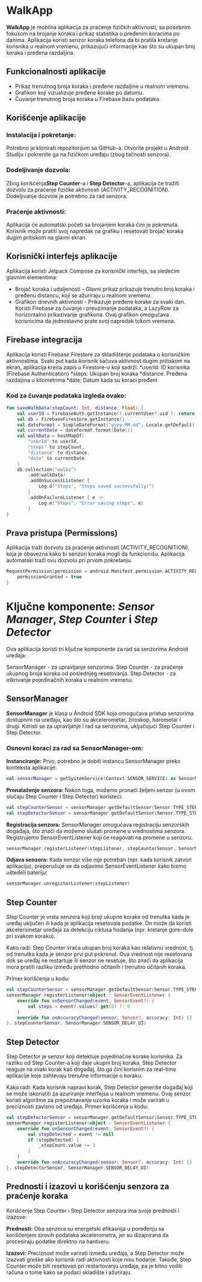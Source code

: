 # WalkApp
**WalkApp** je mobilna aplikacija za praćenje fizičkih aktivnosti, sa posebnim fokusom na brojanje koraka i prikaz statistika o pređenim koracima po danima. Aplikacija koristi senzor koraka telefona da bi pratila kretanje korisnika u realnom vremenu, prikazujući informacije kao što su ukupan broj koraka i pređena razdaljina.

## Funkcionalnosti aplikacije

- Prikaz trenutnog broja koraka i pređene razdaljine u realnom vremenu.
- Grafikon koji vizualizuje pređene korake po datumu.
- Čuvanje trenutnog broja koraka u Firebase bazu podataka.

## Korišćenje aplikacije

### Instalacija i pokretanje:
Potrebno je klonirati repozitorijum sa GitHub-a.
Otvorite projekt u Android Studiju i pokrenite ga na fizičkom uređaju (zbog tačnosti senzora).

### Dodeljivanje dozvola:
Zbog korišćenja**Step Counter**-a i **Step Detector**-a, aplikacija će tražiti dozvolu za praćenje fizičke aktivnosti (ACTIVITY_RECOGNITION). Dodeljivanje dozvole je potrebno za rad senzora.

### Praćenje aktivnosti:
Aplikacija će automatski početi sa brojanjem koraka čim je pokrenuta. Korisnik može pratiti svoj napredak na grafiku i resetovati brojač koraka dugim pritiskom na glavni ekran.

## Korisnički interfejs aplikacije

Aplikacija koristi Jetpack Compose za korisnički interfejs, sa sledećim glavnim elementima:

- Brojač koraka i udaljenosti - Glavni prikaz prikazuje trenutni broj koraka i pređenu distancu, koji se ažuriraju u realnom vremenu.
- Grafikon dnevnih aktivnosti - Prikazuje pređene korake za svaki dan. Koristi Firebase za čuvanje i preuzimanje podataka, a LazyRow za horizontalno prikazivanje grafikona. Ovaj grafikon omogućava korisnicima da jednostavno prate svoj napredak tokom vremena.

## Firebase integracija

Aplikacija koristi Firebase Firestore za skladištenje podataka o korisničkim aktivnostima. Svaki put kada korisnik sačuva aktivnost dugim pritiskom na ekran, aplikacija kreira zapis u Firestore-u koji sadrži:
*userId: ID korisnika (Firebase Authentication)
*steps: Ukupan broj koraka
*distance: Pređena razdaljina u kilometrima
*date: Datum kada su koraci pređeni

### Kod za čuvanje podataka izgleda ovako:
```kotlin
fun saveWalkData(stepCount: Int, distance: Float) {
    val userId = FirebaseAuth.getInstance().currentUser?.uid ?: return
    val db = FirebaseFirestore.getInstance()    
    val dateFormat = SimpleDateFormat("yyyy-MM-dd", Locale.getDefault())
    val currentDate = dateFormat.format(Date())
    val walkData = hashMapOf(
        "userId" to userId,
        "steps" to stepCount,
        "distance" to distance,
        "date" to currentDate
    )
    db.collection("walks")
        .add(walkData)
        .addOnSuccessListener {
            Log.d("Steps", "Steps saved successfully!")
        }
        .addOnFailureListener { e ->
            Log.e("Steps", "Error saving steps", e)
        }
}
```

## Prava pristupa (Permissions)
Aplikacija traži dozvolu za praćenje aktivnosti (ACTIVITY_RECOGNITION), koja je obavezna kako bi senzori koraka mogli da funkcionišu. Aplikacija automatski traži ovu dozvolu pri prvom pokretanju.

```kotlin
RequestPermission(permission = android.Manifest.permission.ACTIVITY_RECOGNITION) {
    permissionGranted = true
}
```

# Ključne komponente: *Sensor Manager*, *Step Counter* i *Step Detector*

Ova aplikacija koristi tri ključne komponente za rad sa senzorima Android uređaja:

SensorManager - za upravljanje senzorima.
Step Counter - za praćenje ukupnog broja koraka od poslednjeg resetovanja.
Step Detector - za otkrivanje pojedinačnih koraka u realnom vremenu.

## SensorManager

**SensorManager** je klasa u Android SDK koja omogućava pristup senzorima dostupnim na uređaju, kao što su akcelerometar, žiroskop, barometar i drugi. Koristi se za upravljanje i rad sa senzorima, uključujući Step Counter i Step Detector. 


### Osnovni koraci za rad sa SensorManager-om:

**Instanciranje:** 
Prvo, potrebno je dobiti instancu SensorManager preko konteksta aplikacije:

```kotlin
val sensorManager = getSystemService(Context.SENSOR_SERVICE) as SensorManager
```
**Pronalaženje senzora:**
Nakon toga, možemo pronaći željeni senzor (u ovom slučaju Step Counter i Step Detector) koristeći:

```kotlin
val stepCounterSensor = sensorManager.getDefaultSensor(Sensor.TYPE_STEP_COUNTER)
val stepDetectorSensor = sensorManager.getDefaultSensor(Sensor.TYPE_STEP_DETECTOR)
```

**Registracija senzora:** 
SensorManager omogućava registraciju senzorskih događaja, što znači da možemo slušati promene u vrednostima senzora. Registrujemo SensorEventListener koji će reagovati na promene u senzoru.

```kotlin
sensorManager.registerListener(stepListener, stepCounterSensor, SensorManager.SENSOR_DELAY_UI)
```
**Odjava senzora:**
Kada senzor više nije potreban (npr. kada korisnik zatvori aplikaciju), preporučuje se da odjavimo SensorEventListener kako bismo uštedeli bateriju:

```kotlin
sensorManager.unregisterListener(stepListener)
```
## Step Counter
Step Counter je vrsta senzora koji broji ukupne korake od trenutka kada je uređaj uključen ili kada je aplikacija resetovala podatke. On može da koristi akcelerometar uređaja za detekciju ciklusa hodanja (npr. kretanje gore-dole pri svakom koraku).

Kako radi:
Step Counter vraća ukupan broj koraka kao relativnu vrednost, tj. od trenutka kada je senzor prvi put pokrenut.
Ova vrednost nije resetovana dok se uređaj ne restartuje ili senzor ne resetuje, što znači da aplikacija mora pratiti razliku između prethodno očitanih i trenutno očitanih koraka.

Primer korišćenja u kodu:

```kotlin
val stepCounterSensor = sensorManager.getDefaultSensor(Sensor.TYPE_STEP_COUNTER)
sensorManager.registerListener(object : SensorEventListener {
    override fun onSensorChanged(event: SensorEvent?) {
        val steps = event?.values?.get(0) ?: 0
    }
    override fun onAccuracyChanged(sensor: Sensor?, accuracy: Int) {}
}, stepCounterSensor, SensorManager.SENSOR_DELAY_UI)
```
## Step Detector
Step Detector je senzor koji detektuje pojedinačne korake korisnika. Za razliku od Step Counter-a koji daje ukupni broj koraka, Step Detector reaguje na svaki korak kao događaj, što ga čini korisnim za real-time aplikacije koje zahtevaju trenutne informacije o koraku.

Kako radi:
Kada korisnik napravi korak, Step Detector generiše događaj koji se može iskoristiti za azuriranje interfejsa u realnom vremenu.
Ovaj senzor koristi algoritme za prepoznavanje uzorka koraka i može varirati u preciznosti zavisno od uređaja.
Primer korišćenja u kodu:

```kotlin
val stepDetectorSensor = sensorManager.getDefaultSensor(Sensor.TYPE_STEP_DETECTOR)
sensorManager.registerListener(object : SensorEventListener {
    override fun onSensorChanged(event: SensorEvent?) {
        val stepDetected = event != null
        if (stepDetected) {
            _stepCount.value += 1
        }
    }
    override fun onAccuracyChanged(sensor: Sensor?, accuracy: Int) {}
}, stepDetectorSensor, SensorManager.SENSOR_DELAY_UI)
```
## Prednosti i izazovi u korišćenju senzora za praćenje koraka

Korišćenje Step Counter i Step Detector senzora ima svoje prednosti i izazove:

**Prednosti:** Oba senzora su energetski efikasnija u poređenju sa korišćenjem sirovih podataka akcelerometra, jer su dizajnirana da procesiraju podatke direktno na hardveru. 

**Izazovi:** Preciznost može varirati između uređaja, a Step Detector može izazvati greške ako korisnik radi aktivnosti koje nisu hodanje. Takođe, Step Counter može biti resetovan pri restartovanju uređaja, pa je bitno voditi računa o tome kako se podaci skladište i ažuriraju.
